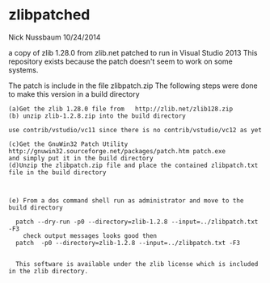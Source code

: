 zlibpatched
===========

Nick Nussbaum  10/24/2014

a copy of zlib 1.28.0 from zlib.net patched to run in Visual Studio 2013
This repository exists because the patch doesn't seem to work on some systems.

The patch is include in the file zlibpatch.zip
The following steps were done to make this version in a build directory
	
	(a)Get the zlib 1.28.0 file from   http://zlib.net/zlib128.zip
	(b) unzip zlib-1.2.8.zip into the build directory

	use contrib/vstudio/vc11 since there is no contrib/vstudio/vc12 as yet
	
	(c)Get the GnuWin32 Patch Utility http://gnuwin32.sourceforge.net/packages/patch.htm patch.exe
	and simply put it in the build directory
	(d)Unzip the zlibpatch.zip file and place the contained zlibpatch.txt file in the build directory 



	(e) From a dos command shell run as administrator and move to the build directory
	
	  patch --dry-run -p0 --directory=zlib-1.2.8 --input=../zlibpatch.txt -F3
		check output messages looks good then
	  patch  -p0 --directory=zlib-1.2.8 --input=../zlibpatch.txt -F3
	  
	  
	  This software is available under the zlib license which is included in the zlib directory.


